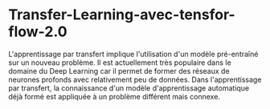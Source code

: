 # Transfer-Learning-avec-tensfor-flow-2.0

L'apprentissage par transfert implique l'utilisation d'un modèle pré-entraîné sur un nouveau problème. Il est actuellement très populaire dans le domaine du Deep Learning car il permet de former des réseaux de neurones profonds avec relativement peu de données. Dans l'apprentissage par transfert, la connaissance d'un modèle d'apprentissage automatique déjà formé est appliquée à un problème différent mais connexe.
